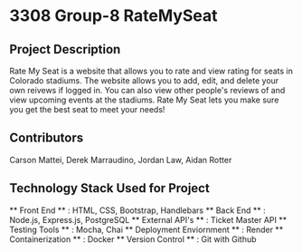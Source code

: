 # 3308 Group-8 RateMySeat
## Project Description
Rate My Seat is a website that allows you to rate and view rating for seats in Colorado stadiums. The website allows you to add, edit, and delete your own reivews if logged in. You can also view other people's reviews of and view upcoming events at the stadiums. Rate My Seat lets you make sure you get the best seat to meet your needs!

## Contributors
Carson Mattei, Derek Marraudino, Jordan Law, Aidan Rotter

## Technology Stack Used for Project
** Front End ** : HTML, CSS, Bootstrap, Handlebars
** Back End ** : Node.js, Express.js, PostgreSQL
** External API's ** : Ticket Master API
** Testing Tools ** : Mocha, Chai
** Deployment Enviornment ** : Render
** Containerization ** : Docker
** Version Control ** : Git with Github
